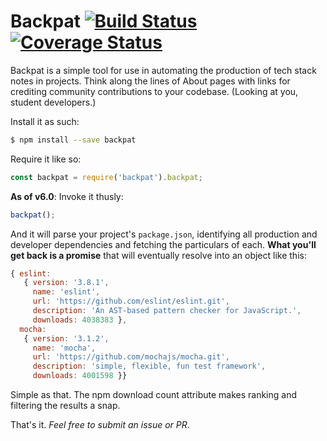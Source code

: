 # Backpat [![Build Status](https://travis-ci.org/cachilders/backpat.svg?branch=master)](https://travis-ci.org/cachilders/backpat) [![Coverage Status](https://coveralls.io/repos/github/cachilders/backpat/badge.svg?branch=master)](https://coveralls.io/github/cachilders/backpat?branch=master)

Backpat is a simple tool for use in automating the production of tech stack
notes in projects. Think along the lines of About pages with links for crediting
community contributions to your codebase. (Looking at you, student developers.)

Install it as such:

```bash
$ npm install --save backpat
```

Require it like so:

```javascript
const backpat = require('backpat').backpat;
```

**As of v6.0**: Invoke it thusly:

```javascript
backpat();
```

And it will parse your project's ```package.json```, identifying all production
and developer dependencies and fetching the particulars of each. **What you'll
get back is a promise** that will eventually resolve into an object like this:

```javascript
{ eslint:
   { version: '3.8.1',
     name: 'eslint',
     url: 'https://github.com/eslint/eslint.git',
     description: 'An AST-based pattern checker for JavaScript.',
     downloads: 4038383 },
  mocha:
   { version: '3.1.2',
     name: 'mocha',
     url: 'https://github.com/mochajs/mocha.git',
     description: 'simple, flexible, fun test framework',
     downloads: 4001598 }}
```

Simple as that. The npm download count attribute makes ranking and filtering the
results a snap.

That's it. _Feel free to submit an issue or PR_.
